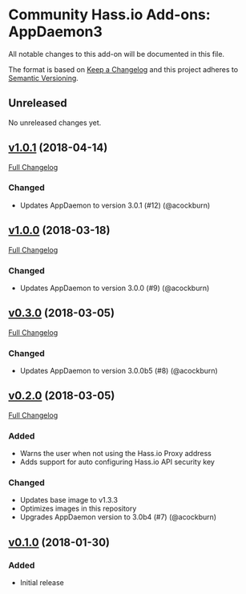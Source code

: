 # Community Hass.io Add-ons: AppDaemon3

All notable changes to this add-on will be documented in this file.

The format is based on [Keep a Changelog][keep-a-changelog]
and this project adheres to [Semantic Versioning][semantic-versioning].

## Unreleased

No unreleased changes yet.

## [v1.0.1] (2018-04-14)

[Full Changelog][v1.0.0-v1.0.1]

### Changed

- Updates AppDaemon to version 3.0.1 (#12) (@acockburn)

## [v1.0.0] (2018-03-18)

[Full Changelog][v0.3.0-v1.0.0]

### Changed

- Updates AppDaemon to version 3.0.0 (#9) (@acockburn)

## [v0.3.0] (2018-03-05)

[Full Changelog][v0.2.0-v0.3.0]

### Changed

- Updates AppDaemon to version 3.0.0b5 (#8) (@acockburn)

## [v0.2.0] (2018-03-05)

[Full Changelog][v0.1.0-v0.2.0]

### Added

- Warns the user when not using the Hass.io Proxy address
- Adds support for auto configuring Hass.io API security key

### Changed

- Updates base image to v1.3.3
- Optimizes images in this repository
- Upgrades AppDaemon version to 3.0b4 (#7) (@acockburn)

## [v0.1.0] (2018-01-30)

### Added

- Initial release

[keep-a-changelog]: http://keepachangelog.com/en/1.0.0/
[semantic-versioning]: http://semver.org/spec/v2.0.0.html
[v0.1.0-v0.2.0]: https://github.com/hassio-addons/addon-appdaemon3/compare/v0.1.0...v0.2.0
[v0.1.0]: https://github.com/hassio-addons/addon-appdaemon3/tree/v0.1.0
[v0.2.0-v0.3.0]: https://github.com/hassio-addons/addon-appdaemon3/compare/v0.2.0...v0.3.0
[v0.2.0]: https://github.com/hassio-addons/addon-appdaemon3/tree/v0.2.0
[v0.3.0-v1.0.0]: https://github.com/hassio-addons/addon-appdaemon3/compare/v0.3.0...v1.0.0
[v0.3.0]: https://github.com/hassio-addons/addon-appdaemon3/tree/v0.3.0
[v1.0.0-v1.0.1]: https://github.com/hassio-addons/addon-appdaemon3/compare/v1.0.0...v1.0.1
[v1.0.0]: https://github.com/hassio-addons/addon-appdaemon3/tree/v1.0.0
[v1.0.1]: https://github.com/hassio-addons/addon-appdaemon3/tree/v1.0.1
